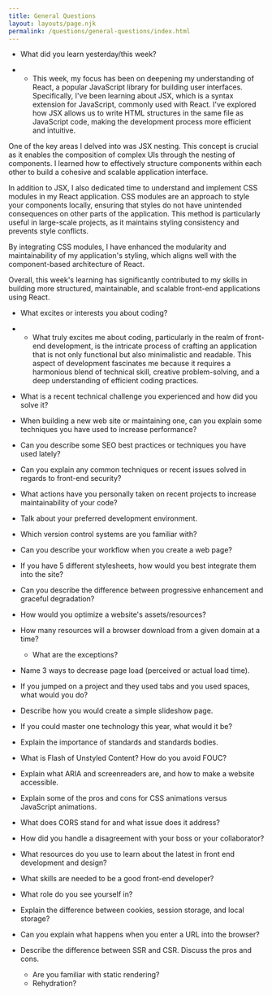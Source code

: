 ```yaml
---
title: General Questions
layout: layouts/page.njk
permalink: /questions/general-questions/index.html
---
```


- What did you learn yesterday/this week?

- - This week, my focus has been on deepening my understanding of React, a popular JavaScript library for building user interfaces. Specifically, I've been learning about JSX, which is a syntax extension for JavaScript, commonly used with React. I've explored how JSX allows us to write HTML structures in the same file as JavaScript code, making the development process more efficient and intuitive.

One of the key areas I delved into was JSX nesting. This concept is crucial as it enables the composition of complex UIs through the nesting of components. I learned how to effectively structure components within each other to build a cohesive and scalable application interface.

In addition to JSX, I also dedicated time to understand and implement CSS modules in my React application. CSS modules are an approach to style your components locally, ensuring that styles do not have unintended consequences on other parts of the application. This method is particularly useful in large-scale projects, as it maintains styling consistency and prevents style conflicts.

By integrating CSS modules, I have enhanced the modularity and maintainability of my application's styling, which aligns well with the component-based architecture of React.

Overall, this week's learning has significantly contributed to my skills in building more structured, maintainable, and scalable front-end applications using React.

- What excites or interests you about coding?

- - What truly excites me about coding, particularly in the realm of front-end development, is the intricate process of crafting an application that is not only functional but also minimalistic and readable. This aspect of development fascinates me because it requires a harmonious blend of technical skill, creative problem-solving, and a deep understanding of efficient coding practices.

- What is a recent technical challenge you experienced and how did you solve it?
- When building a new web site or maintaining one, can you explain some techniques you have used to increase performance?
- Can you describe some SEO best practices or techniques you have used lately?
- Can you explain any common techniques or recent issues solved in regards to front-end security?
- What actions have you personally taken on recent projects to increase maintainability of your code?
- Talk about your preferred development environment.
- Which version control systems are you familiar with?
- Can you describe your workflow when you create a web page?
- If you have 5 different stylesheets, how would you best integrate them into the site?
- Can you describe the difference between progressive enhancement and graceful degradation?
- How would you optimize a website's assets/resources?
- How many resources will a browser download from a given domain at a time?
  - What are the exceptions?
- Name 3 ways to decrease page load (perceived or actual load time).
- If you jumped on a project and they used tabs and you used spaces, what would you do?
- Describe how you would create a simple slideshow page.
- If you could master one technology this year, what would it be?
- Explain the importance of standards and standards bodies.
- What is Flash of Unstyled Content? How do you avoid FOUC?
- Explain what ARIA and screenreaders are, and how to make a website accessible.
- Explain some of the pros and cons for CSS animations versus JavaScript animations.
- What does CORS stand for and what issue does it address?
- How did you handle a disagreement with your boss or your collaborator?
- What resources do you use to learn about the latest in front end development and design?
- What skills are needed to be a good front-end developer?
- What role do you see yourself in?
- Explain the difference between cookies, session storage, and local storage?
- Can you explain what happens when you enter a URL into the browser?
- Describe the difference between SSR and CSR. Discuss the pros and cons.
  - Are you familiar with static rendering?
  - Rehydration?
